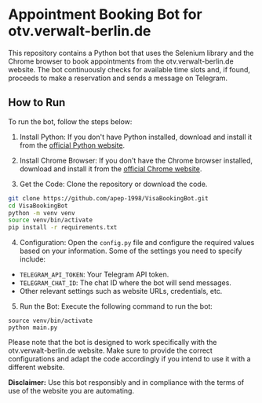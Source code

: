 # Appointment Booking Bot for otv.verwalt-berlin.de

This repository contains a Python bot that uses the Selenium library and the Chrome browser to book appointments from the otv.verwalt-berlin.de website. The bot continuously checks for available time slots and, if found, proceeds to make a reservation and sends a message on Telegram.

## How to Run

To run the bot, follow the steps below:

1. Install Python: If you don't have Python installed, download and install it from the [official Python website](https://www.python.org/downloads/).

2. Install Chrome Browser: If you don't have the Chrome browser installed, download and install it from the [official Chrome website](https://www.google.com/chrome/).

3. Get the Code: Clone the repository or download the code.

```bash
git clone https://github.com/apep-1998/VisaBookingBot.git
cd VisaBookingBot
python -m venv venv
source venv/bin/activate
pip install -r requirements.txt
```

4. Configuration: Open the `config.py` file and configure the required values based on your information. Some of the settings you need to specify include:

- `TELEGRAM_API_TOKEN`: Your Telegram API token.
- `TELEGRAM_CHAT_ID`: The chat ID where the bot will send messages.
- Other relevant settings such as website URLs, credentials, etc.

5. Run the Bot: Execute the following command to run the bot:

```
source venv/bin/activate
python main.py
```

Please note that the bot is designed to work specifically with the otv.verwalt-berlin.de website. Make sure to provide the correct configurations and adapt the code accordingly if you intend to use it with a different website.

**Disclaimer:** Use this bot responsibly and in compliance with the terms of use of the website you are automating.
